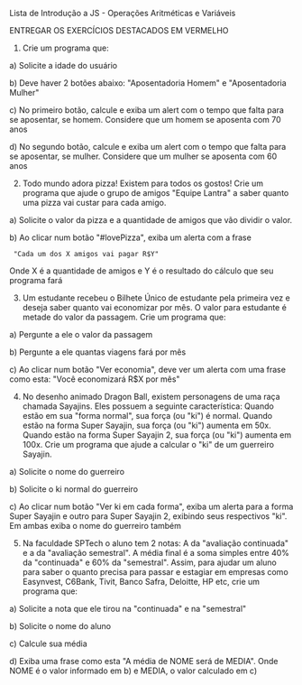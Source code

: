 Lista de Introdução a JS - Operações Aritméticas e Variáveis

ENTREGAR OS EXERCÍCIOS DESTACADOS EM VERMELHO


1. Crie um programa que: 

a) Solicite a idade do usuário 

b) Deve haver 2 botões abaixo: "Aposentadoria Homem" e "Aposentadoria Mulher" 

c) No primeiro botão, calcule e exiba um alert com o tempo que falta para se aposentar, se homem. Considere que um homem se aposenta com 70 anos 

d) No segundo botão, calcule e exiba um alert com o tempo que falta para se aposentar, se mulher. Considere que um mulher se aposenta com 60 anos 


2. Todo mundo adora pizza! Existem para todos os gostos! Crie um programa que ajude o grupo de amigos "Equipe Lantra" a saber quanto uma pizza vai custar para cada amigo. 

a) Solicite o valor da pizza e a quantidade de amigos que vão dividir o valor. 

b) Ao clicar num botão "#lovePizza", exiba um alerta com a frase 

     "Cada um dos X amigos vai pagar R$Y" 

Onde X é a quantidade de amigos e Y é o resultado do cálculo que seu programa fará 


3. Um estudante recebeu o Bilhete Único de estudante pela primeira vez e deseja saber quanto vai economizar por mês. O valor para estudante é metade do valor da passagem. Crie um programa que: 

a) Pergunte a ele o valor da passagem 

b) Pergunte a ele quantas viagens fará por mês 

c) Ao clicar num botão "Ver economia", deve ver um alerta com uma frase como esta: "Você economizará R$X por mês" 


4. No desenho animado Dragon Ball, existem personagens de uma raça chamada Sayajins. Eles possuem a seguinte característica: Quando estão em sua "forma normal", sua força (ou "ki") é normal. Quando estão na forma Super Sayajin, sua força (ou "ki") aumenta em 50x. Quando estão na forma Super Sayajin 2, sua força (ou "ki") aumenta em 100x. Crie um programa que ajude a calcular o "ki" de um guerreiro Sayajin. 

a) Solicite o nome do guerreiro 

b) Solicite o ki normal do guerreiro 

c) Ao clicar num botão "Ver ki em cada forma", exiba um alerta para a forma Super Sayajin e outro para Super Sayajin 2, exibindo seus respectivos "ki". Em ambas exiba o nome do guerreiro também 


5. Na faculdade SPTech o aluno tem 2 notas: A da "avaliação continuada" e a da "avaliação semestral". A média final é a soma simples entre 40% da "continuada" e 60% da "semestral". Assim, para ajudar um aluno para saber o quanto precisa para passar e estagiar em empresas como Easynvest, C6Bank, Tivit, Banco Safra, Deloitte, HP etc, crie um programa que: 

a) Solicite a nota que ele tirou na "continuada" e na "semestral" 

b) Solicite o nome do aluno 

c) Calcule sua média 

d) Exiba uma frase como esta "A média de NOME será de MEDIA". Onde NOME é o valor informado em b) e MEDIA, o valor calculado em c) 